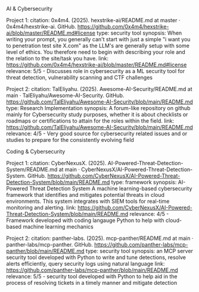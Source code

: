 AI & Cybersecurity

Project 1:
citation: 0x4m4. (2025). hexstrike-ai/README.md at master · 0x4m4/hexstrike-ai. GitHub. https://github.com/0x4m4/hexstrike-ai/blob/master/README.md#license
type: security tool
synopsis: When writing your prompt, you generally can't start with just a simple "i want you to penetration test site X.com" as the LLM's are generally setup with some level of ethics. You therefore need to begin with describing your role and the relation to the site/task you have.
link: https://github.com/0x4m4/hexstrike-ai/blob/master/README.md#license
relevance: 5/5 - Discusses role in cybersecurity as a ML security tool for threat detection, vulnerability scanning and CTF challenges

Project 2:
citation: TalEliyahu. (2025). Awesome-AI-Security/README.md at main · TalEliyahu/Awesome-AI-Security. GitHub. https://github.com/TalEliyahu/Awesome-AI-Security/blob/main/README.md
type: Research Implementation
synopsis: A forum-like repository on github mainly for Cybersecurity study purposes, whether it is about checklists or roadmaps or certifications to attain for the roles within the field. 
link: https://github.com/TalEliyahu/Awesome-AI-Security/blob/main/README.md
relevance: 4/5 - Very good source for cybersecurity related issues and or studies to prepare for the consistently evolving field

Coding & Cybersecurity

Project 1:
citation: CyberNexusX. (2025). AI-Powered-Threat-Detection-System/README.md at main · CyberNexusX/AI-Powered-Threat-Detection-System. GitHub. https://github.com/CyberNexusX/AI-Powered-Threat-Detection-System/blob/main/README.md
type: framework
synopsis: AI-Powered Threat Detection System A machine learning-based cybersecurity framework that identifies and mitigates potential threats in cloud environments. This system integrates with SIEM tools for real-time monitoring and alerting.
link: https://github.com/CyberNexusX/AI-Powered-Threat-Detection-System/blob/main/README.md
relevance: 4/5 - Framework developed with coding langauge Python to help with cloud-based machine learning mechanics

Project 2:
citation: panther-labs. (2025). mcp-panther/README.md at main · panther-labs/mcp-panther. GitHub. https://github.com/panther-labs/mcp-panther/blob/main/README.md
type: security tool
synopsis: an MCP server security tool developed with Python to write and tune detections, resolve alerts efficiently, query security logs using natural language
link: https://github.com/panther-labs/mcp-panther/blob/main/README.md
relevance: 5/5 - security tool developed with Python to help aid in the process of resolving tickets in a timely manner and mitigate detection
